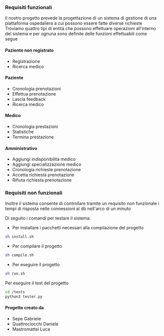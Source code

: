### Requisiti funzionali
Il nostro progetto prevede la progettazione di un sistema di gestione di una piattaforma ospedaliera a cui possono essere fatte diverse richieste 
Troviamo quattro tipi di entità che possono effettuare operazioni all'interno del sistema e per ognuna sono definite delle funzioni effettuabili come segue 
#### Paziente non registrato 
- Registrazione
- Ricerca medico
#### Paziente
- Cronologia prenotazioni
- Effettua prenotazione
- Lascia feedback
- Ricerca medico
#### Medico
- Cronologia prestazioni 
- Statistiche
- Termina prestazione
#### Amministrativo
- Aggiungi indisponibilità medico
- Aggiungi specializzazione medico
- Cronologia richieste prenotazione
- Accetta richiesta prenotazione
- Rifiuta richiesta prenotazione

### Requisiti non funzionali

Inoltre il sistema consente di controllare tramite un requisito non funzionale i tempi di risposta nelle connessioni al db nell'arco di un minuto

Di seguito i comandi per testare il sistema:

- Per installare i pacchetti necessari alla compilazione del progetto
```sh
sh install.sh
```

- Per compilare il progetto 
```sh
sh compile.sh
```

- Per eseguire il progetto 
```sh
sh run.sh
```


Per eseguire il test del progetto 
```sh 
cd /tests
python3 tester.py
```


#### Progetto creato da
- Sepe Gabriele
- Quattrociocchi Daniele
- Mastromattei Luca